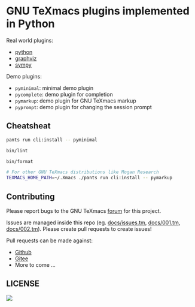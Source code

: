 # GNU TeXmacs plugins implemented in Python

Real world plugins:
+ [python](plugins/python)
+ [graphviz](plugins/graphviz)
+ [sympy](plugins/sympy)

Demo plugins:
+ `pyminimal`: minimal demo plugin
+ `pycomplete`: demo plugin for completion
+ `pymarkup`: demo plugin for GNU TeXmacs markup
+ `pyprompt`: demo plugin for changing the session prompt

## Cheatsheat
``` bash
pants run cli:install -- pyminimal

bin/lint

bin/format

# For other GNU TeXmacs distributions like Mogan Research
TEXMACS_HOME_PATH=~/.Xmacs ./pants run cli:install -- pymarkup
```
## Contributing
Please report bugs to the GNU TeXmacs [forum](http://forum.texmacs.cn/c/devel/pluginsinpython) for this project.

Issues are managed inside this repo (eg. [docs/issues.tm](docs/issues.tm), [docs/001.tm](docs/001.tm), [docs/002.tm](docs/002.tm)). Please create pull requests to create issues!

Pull requests can be made against:
+ [Github](https://github.com/texmacs/plugins-in-python/pulls)
+ [Gitee](https://gitee.com/texmacs/plugins-in-python/pulls)
+ More to come ...

## LICENSE
![](http://www.gnu.org/graphics/lgplv3-147x51.png)
